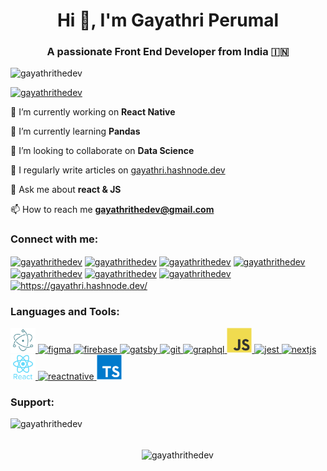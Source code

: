 <h1 align="center">Hi 👋, I'm Gayathri Perumal</h1>
<h3 align="center">A passionate Front End Developer from India 🇮🇳</h3>

<p align="left"> <img src="https://komarev.com/ghpvc/?username=gayathrithedev&label=Profile%20views&color=0e75b6&style=flat" alt="gayathrithedev" /> </p>

<p align="left"> <a href="https://twitter.com/gayathrithedev" target="blank"><img src="https://img.shields.io/twitter/follow/gayathrithedev?logo=twitter&style=for-the-badge" alt="gayathrithedev" /></a> </p>

🔭 I’m currently working on **React Native**

🌱 I’m currently learning **Pandas**

👯 I’m looking to collaborate on **Data Science**

📝 I regularly write articles on [gayathri.hashnode.dev](gayathri.hashnode.dev)

💬 Ask me about **react & JS**

📫 How to reach me **gayathrithedev@gmail.com**

<h3 align="left">Connect with me:</h3>
<p align="left">
<a href="https://dev.to/gayathrithedev" target="blank"><img align="center" src="https://raw.githubusercontent.com/rahuldkjain/github-profile-readme-generator/master/src/images/icons/Social/devto.svg" alt="gayathrithedev" height="30" width="40" /></a>
<a href="https://twitter.com/gayathrithedev" target="blank"><img align="center" src="https://raw.githubusercontent.com/rahuldkjain/github-profile-readme-generator/master/src/images/icons/Social/twitter.svg" alt="gayathrithedev" height="30" width="40" /></a>
<a href="https://linkedin.com/in/gayathrithedev" target="blank"><img align="center" src="https://raw.githubusercontent.com/rahuldkjain/github-profile-readme-generator/master/src/images/icons/Social/linked-in-alt.svg" alt="gayathrithedev" height="30" width="40" /></a>
<a href="https://codesandbox.com/gayathrithedev" target="blank"><img align="center" src="https://raw.githubusercontent.com/rahuldkjain/github-profile-readme-generator/master/src/images/icons/Social/codesandbox.svg" alt="gayathrithedev" height="30" width="40" /></a>
<a href="https://hashnode.com/gayathrithedev" target="blank"><img align="center" src="https://raw.githubusercontent.com/rahuldkjain/github-profile-readme-generator/master/src/images/icons/Social/hashnode.svg" alt="gayathrithedev" height="30" width="40" /></a>
<a href="https://www.hackerrank.com/gayathrithedev" target="blank"><img align="center" src="https://raw.githubusercontent.com/rahuldkjain/github-profile-readme-generator/master/src/images/icons/Social/hackerrank.svg" alt="gayathrithedev" height="30" width="40" /></a>
<a href="https://www.leetcode.com/gayathrithedev" target="blank"><img align="center" src="https://raw.githubusercontent.com/rahuldkjain/github-profile-readme-generator/master/src/images/icons/Social/leet-code.svg" alt="gayathrithedev" height="30" width="40" /></a>
<a href="/https://gayathri.hashnode.dev/" target="blank"><img align="center" src="https://raw.githubusercontent.com/rahuldkjain/github-profile-readme-generator/master/src/images/icons/Social/rss.svg" alt="https://gayathri.hashnode.dev/" height="30" width="40" /></a>
</p>

<h3 align="left">Languages and Tools:</h3>
<p align="left"> <a href="https://www.electronjs.org" target="_blank" rel="noreferrer"> <img src="https://raw.githubusercontent.com/devicons/devicon/master/icons/electron/electron-original.svg" alt="electron" width="40" height="40"/> </a> <a href="https://www.figma.com/" target="_blank" rel="noreferrer"> <img src="https://www.vectorlogo.zone/logos/figma/figma-icon.svg" alt="figma" width="40" height="40"/> </a> <a href="https://firebase.google.com/" target="_blank" rel="noreferrer"> <img src="https://www.vectorlogo.zone/logos/firebase/firebase-icon.svg" alt="firebase" width="40" height="40"/> </a> <a href="https://www.gatsbyjs.com/" target="_blank" rel="noreferrer"> <img src="https://www.vectorlogo.zone/logos/gatsbyjs/gatsbyjs-icon.svg" alt="gatsby" width="40" height="40"/> </a> <a href="https://git-scm.com/" target="_blank" rel="noreferrer"> <img src="https://www.vectorlogo.zone/logos/git-scm/git-scm-icon.svg" alt="git" width="40" height="40"/> </a> <a href="https://graphql.org" target="_blank" rel="noreferrer"> <img src="https://www.vectorlogo.zone/logos/graphql/graphql-icon.svg" alt="graphql" width="40" height="40"/> </a> <a href="https://developer.mozilla.org/en-US/docs/Web/JavaScript" target="_blank" rel="noreferrer"> <img src="https://raw.githubusercontent.com/devicons/devicon/master/icons/javascript/javascript-original.svg" alt="javascript" width="40" height="40"/> </a> <a href="https://jestjs.io" target="_blank" rel="noreferrer"> <img src="https://www.vectorlogo.zone/logos/jestjsio/jestjsio-icon.svg" alt="jest" width="40" height="40"/> </a> <a href="https://nextjs.org/" target="_blank" rel="noreferrer"> <img src="https://cdn.worldvectorlogo.com/logos/nextjs-2.svg" alt="nextjs" width="40" height="40"/> </a> <a href="https://reactjs.org/" target="_blank" rel="noreferrer"> <img src="https://raw.githubusercontent.com/devicons/devicon/master/icons/react/react-original-wordmark.svg" alt="react" width="40" height="40"/> </a> <a href="https://reactnative.dev/" target="_blank" rel="noreferrer"> <img src="https://reactnative.dev/img/header_logo.svg" alt="reactnative" width="40" height="40"/> </a> <a href="https://www.typescriptlang.org/" target="_blank" rel="noreferrer"> <img src="https://raw.githubusercontent.com/devicons/devicon/master/icons/typescript/typescript-original.svg" alt="typescript" width="40" height="40"/> </a> </p>

<h3 align="left">Support:</h3>
<p><a href="https://www.buymeacoffee.com/gayathri"> <img align="left" src="https://cdn.buymeacoffee.com/buttons/v2/default-yellow.png" height="50" width="210" alt="gayathrithedev" /></a></p><br><br>

<p><img align="center" src="https://github-readme-stats.vercel.app/api/top-langs?username=gayathrithedev&show_icons=true&locale=en&layout=compact" alt="gayathrithedev" /></p>
